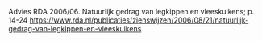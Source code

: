 Advies RDA 2006/06. Natuurlijk gedrag van legkippen en vleeskuikens; p. 14-24 https://www.rda.nl/publicaties/zienswijzen/2006/08/21/natuurlijk-gedrag-van-legkippen-en-vleeskuikens
